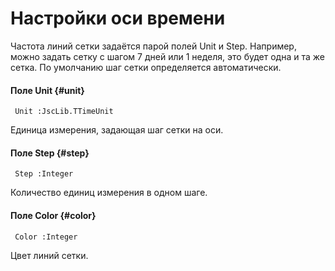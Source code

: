 ﻿# Настройки оси времени

Частота линий сетки задаётся парой полей Unit и Step.
Например, можно задать сетку с шагом 7 дней или 1 неделя, это будет одна и та же сетка.
По умолчанию шаг сетки определяется автоматически.

#### Поле Unit {#unit}
     Unit :JscLib.TTimeUnit
Единица измерения, задающая шаг сетки на оси.

#### Поле Step {#step}
     Step :Integer
Количество единиц измерения в одном шаге.

#### Поле Color {#color}
     Color :Integer
Цвет линий сетки.
